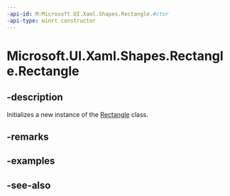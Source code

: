 ```yaml
---
-api-id: M:Microsoft.UI.Xaml.Shapes.Rectangle.#ctor
-api-type: winrt constructor
---
```


<!-- Method syntax
public Rectangle()
-->

# Microsoft.UI.Xaml.Shapes.Rectangle.Rectangle

## -description
Initializes a new instance of the [Rectangle](rectangle.md) class.

## -remarks

## -examples

## -see-also

